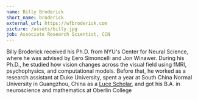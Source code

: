 ```yaml
---
name: Billy Broderick
short_name: broderick
external_url: https://wfbroderick.com
picture: /assets/billy.jpg
job: Associate Research Scientist, CCN
---
```

Billy Broderick received his Ph.D. from NYU's Center for Neural Science, where he was advised by Eero Simoncelli and Jon Winawer. During his Ph.D., he studied how vision changes across the visual field using fMRI, psychophysics, and computational models. Before that, he worked as a research assistant at Duke University, spent a year at South China Normal University in Guangzhou, China as a [Luce Scholar](https://lucescholars.org/), and got his B.A. in neuroscience and mathematics at Oberlin College
